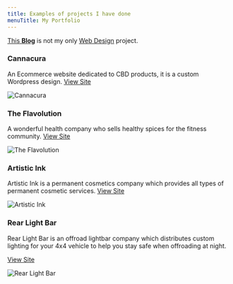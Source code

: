 ```yaml
---
title: Examples of projects I have done
menuTitle: My Portfolio
---
```


[This **Blog**](https://github.com/aaroncuddeback) is not my only [Web Design](https://www.gatsbyjs.org/) project.

### Cannacura

An Ecommerce website dedicated to CBD products, it is a custom Wordpress design.
[View Site](https://cannacura.net/)

![Cannacura](./cannacura.net.jpg)

### The Flavolution

A wonderful health company who sells healthy spices for the fitness community.
[View Site](https://theflavolution.com)

![The Flavolution](./flavolution.jpg)

### Artistic Ink

Artistic Ink is a permanent cosmetics company which provides all types of permanent cosmetic services.
[View Site](https://pmu-artisticink.com/)

![Artistic Ink](./pmu-artisticink.com-min.jpg)

### Rear Light Bar

Rear Light Bar is an offroad lightbar company which distributes custom lighting for your 4x4 vehicle to help you stay safe when offroading at night.

[View Site](https://rlbstore.com/)

![Rear Light Bar](./rlbstore-min.jpg)

